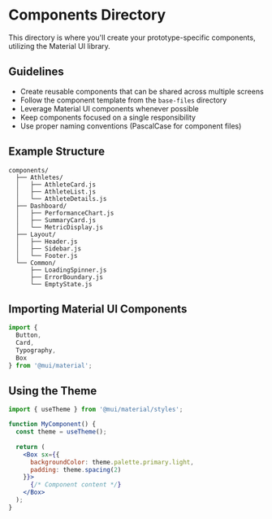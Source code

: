 # Components Directory

This directory is where you'll create your prototype-specific components, utilizing the Material UI library.

## Guidelines

- Create reusable components that can be shared across multiple screens
- Follow the component template from the `base-files` directory
- Leverage Material UI components whenever possible
- Keep components focused on a single responsibility
- Use proper naming conventions (PascalCase for component files)

## Example Structure

```
components/
  ├── Athletes/
  │   ├── AthleteCard.js
  │   ├── AthleteList.js
  │   └── AthleteDetails.js
  ├── Dashboard/
  │   ├── PerformanceChart.js
  │   ├── SummaryCard.js
  │   └── MetricDisplay.js
  ├── Layout/
  │   ├── Header.js
  │   ├── Sidebar.js
  │   └── Footer.js
  └── Common/
      ├── LoadingSpinner.js
      ├── ErrorBoundary.js
      └── EmptyState.js
```

## Importing Material UI Components

```jsx
import { 
  Button, 
  Card, 
  Typography, 
  Box 
} from '@mui/material';
```

## Using the Theme

```jsx
import { useTheme } from '@mui/material/styles';

function MyComponent() {
  const theme = useTheme();
  
  return (
    <Box sx={{ 
      backgroundColor: theme.palette.primary.light,
      padding: theme.spacing(2)
    }}>
      {/* Component content */}
    </Box>
  );
}
```
